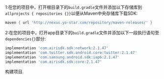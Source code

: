 1:在您的项目中，打开根目录下的```build.gradle```文件并添加以下存储库到 ```allprojects { repositories {}}```以便从Maven中央存储库下载SDK:

```gradle
maven { url 'http://nexus.yo-star.com/repository/maven-releases/' }
```

2:在您的项目中，打开app目录下的```build.gradle```文件并添加以下一段执行语句至 ```dependencies{}```部分:

```gradle
implementation 'com.airisdk.sdk:network:2.1.47'
implementation 'com.twitter.sdk.android.core:twitter:2.1.47'
implementation 'com.samsung.android.sdk:iap6:2.1.47'
implementation 'com.airisdk.sdk:core:2.1.47'
```

构建项目.
